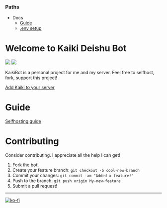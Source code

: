 ### Paths

-   Docs
    -   [Guide](docs/GUIDE.md)
    -   [.env setup](docs/ENV.md)

# Welcome to Kaiki Deishu Bot

[![](https://tokei.rs/b1/github/cataclym/Kaiki-Deishu-Bot?category=code)](https://github.com/cataclym/Kaiki-Deishu-Bot)
[![](https://tokei.rs/b1/github/cataclym/Kaiki-Deishu-Bot?category=files)](https://github.com/cataclym/Kaiki-Deishu-Bot)

KaikiBot is a personal project for me and my server. Feel free to selfhost, fork, support this project!

[Add Kaiki to your server](https://discord.com/oauth2/authorize?client_id=714695773534814238&scope=bot)

# Guide

[Selfhosting guide](docs/GUIDE.md)

# Contributing

Consider contributing. I appreciate all the help I can get!

1. Fork the bot!
1. Create your feature branch: `git checkout -b cool-new-branch`
1. Commit your changes: `git commit -am "Added x feature!"`
1. Push to the branch: `git push origin My-new-feature`
1. Submit a pull request!

---

[![ko-fi](https://ko-fi.com/img/githubbutton_sm.svg)](https://ko-fi.com/C0C3IJV8A)

